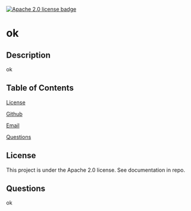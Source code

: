 [![Apache 2.0 license badge](https://img.shields.io/badge/License-Apache%202.0-green})](https://shields.io/)
# ok

## Description
ok
  
## Table of Contents
[License](#license)

[Github](#github)

[Email](#email)

[Questions](#questions)


  


## <a id="license"></a>License
This project is under the Apache 2.0 license. See documentation in repo.


  
## <a id="questions"></a>Questions
ok